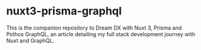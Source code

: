 # nuxt3-prisma-graphql

This is the companion repository to Dream DX with Nuxt 3, Prisma and Pothos GraphQL, an article detailing my full stack development journey with Nuxt and GraphQL.
